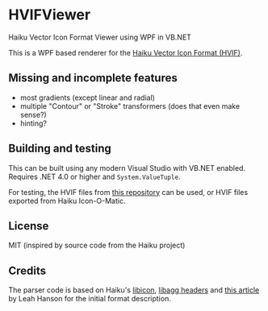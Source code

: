 # HVIFViewer
Haiku Vector Icon Format Viewer using WPF in VB.NET

This is a WPF based renderer for the [Haiku Vector Icon Format (HVIF)](https://en.wikipedia.org/w/index.php?title=Haiku_Vector_Icon_Format&oldid=1150295285).

## Missing and incomplete features
 * most gradients (except linear and radial)
 * multiple "Contour" or "Stroke" transformers (does that even make sense?)
 * hinting?
 
## Building and testing
This can be built using any modern Visual Studio with VB.NET enabled. Requires .NET 4.0 or higher and `System.ValueTuple`.

For testing, the HVIF files from [this repository](https://github.com/darealshinji/haiku-icons) can be used, or HVIF files exported from Haiku Icon-O-Matic.

## License
MIT (inspired by source code from the Haiku project)

## Credits
The parser code is based on Haiku's [libicon](https://git.haiku-os.org/haiku/tree/src/libs/icon), [libagg headers](https://git.haiku-os.org/haiku/tree/headers/libs/agg) and [this article](http://blog.leahhanson.us/post/recursecenter2016/haiku_icons.html) by Leah Hanson for the initial format description.
